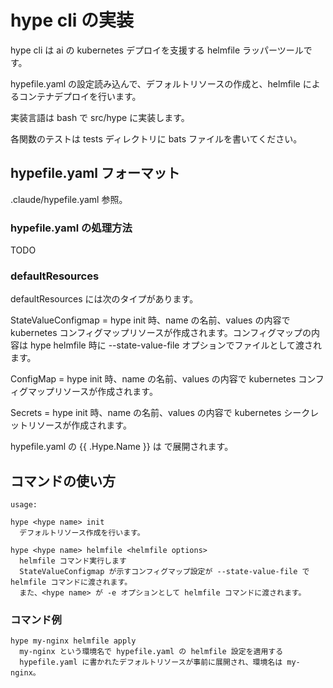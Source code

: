 # hype cli の実装

hype cli は ai の kubernetes デプロイを支援する helmfile ラッパーツールです。

hypefile.yaml の設定読み込んで、デフォルトリソースの作成と、helmfile によるコンテナデプロイを行います。

実装言語は bash で src/hype に実装します。

各関数のテストは tests ディレクトリに bats ファイルを書いてください。

## hypefile.yaml フォーマット

.claude/hypefile.yaml 参照。

### hypefile.yaml の処理方法

TODO

### defaultResources

defaultResources には次のタイプがあります。

StateValueConfigmap = hype <hype name> init 時、name の名前、values の内容で kubernetes コンフィグマップリソースが作成されます。コンフィグマップの内容は hype <hype name> helmfile 時に --state-value-file オプションでファイルとして渡されます。

ConfigMap = hype <hype name> init 時、name の名前、values の内容で kubernetes コンフィグマップリソースが作成されます。

Secrets = hype <hype name> init 時、name の名前、values の内容で kubernetes シークレットリソースが作成されます。

hypefile.yaml の {{ .Hype.Name }} は <hype name> で展開されます。

## コマンドの使い方

```
usage:

hype <hype name> init
  デフォルトリソース作成を行います。
  
hype <hype name> helmfile <helmfile options>
  helmfile コマンド実行します
  StateValueConfigmap が示すコンフィグマップ設定が --state-value-file で helmfile コマンドに渡されます。
  また、<hype name> が -e オプションとして helmfile コマンドに渡されます。

```

### コマンド例

```
hype my-nginx helmfile apply
  my-nginx という環境名で hypefile.yaml の helmfile 設定を適用する
  hypefile.yaml に書かれたデフォルトリソースが事前に展開され、環境名は my-nginx。

```

